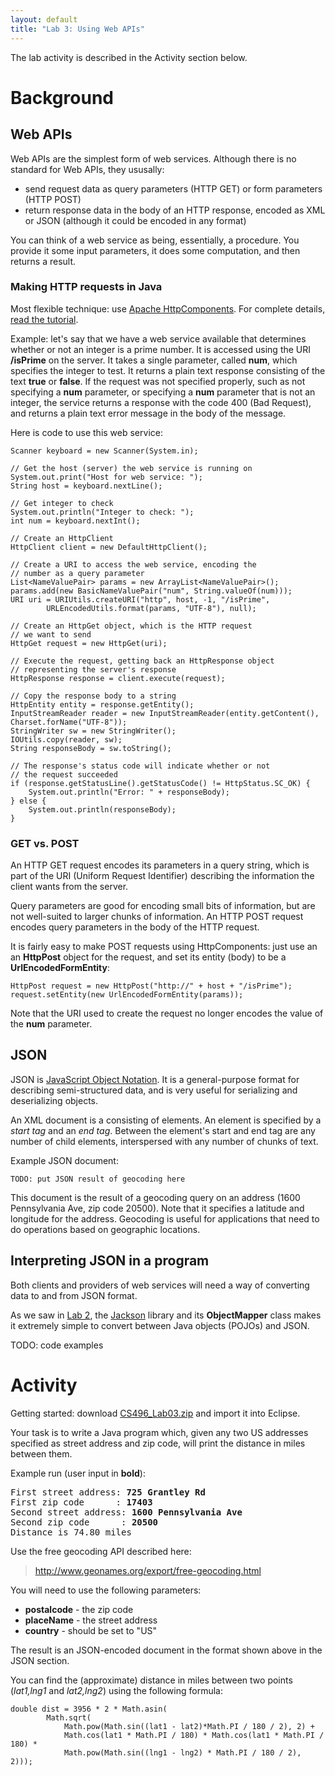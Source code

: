 ```yaml
---
layout: default
title: "Lab 3: Using Web APIs"
---
```


The lab activity is described in the Activity section below.

Background
==========

Web APIs
--------

Web APIs are the simplest form of web services. Although there is no standard for Web APIs, they ususally:

-   send request data as query parameters (HTTP GET) or form parameters (HTTP POST)
-   return response data in the body of an HTTP response, encoded as XML or JSON (although it could be encoded in any format)

You can think of a web service as being, essentially, a procedure. You provide it some input parameters, it does some computation, and then returns a result.

### Making HTTP requests in Java

Most flexible technique: use [Apache HttpComponents](http://hc.apache.org/). For complete details, [read the tutorial](http://hc.apache.org/httpcomponents-client-ga/tutorial/html/).

Example: let's say that we have a web service available that determines whether or not an integer is a prime number. It is accessed using the URI **/isPrime** on the server. It takes a single parameter, called **num**, which specifies the integer to test. It returns a plain text response consisting of the text **true** or **false**. If the request was not specified properly, such as not specifying a **num** parameter, or specifying a **num** parameter that is not an integer, the service returns a response with the code 400 (Bad Request), and returns a plain text error message in the body of the message.

Here is code to use this web service:

	Scanner keyboard = new Scanner(System.in);
	
	// Get the host (server) the web service is running on
	System.out.print("Host for web service: ");
	String host = keyboard.nextLine();
	
	// Get integer to check
	System.out.println("Integer to check: ");
	int num = keyboard.nextInt();
	
	// Create an HttpClient
	HttpClient client = new DefaultHttpClient();
	
	// Create a URI to access the web service, encoding the
	// number as a query parameter
	List<NameValuePair> params = new ArrayList<NameValuePair>();
	params.add(new BasicNameValuePair("num", String.valueOf(num)));
	URI uri = URIUtils.createURI("http", host, -1, "/isPrime", 
		    URLEncodedUtils.format(params, "UTF-8"), null);

	// Create an HttpGet object, which is the HTTP request
	// we want to send
	HttpGet request = new HttpGet(uri);

	// Execute the request, getting back an HttpResponse object
	// representing the server's response
	HttpResponse response = client.execute(request);

	// Copy the response body to a string
	HttpEntity entity = response.getEntity();
	InputStreamReader reader = new InputStreamReader(entity.getContent(), Charset.forName("UTF-8"));
	StringWriter sw = new StringWriter();
	IOUtils.copy(reader, sw);
	String responseBody = sw.toString();
	
	// The response's status code will indicate whether or not
	// the request succeeded
	if (response.getStatusLine().getStatusCode() != HttpStatus.SC_OK) {
		System.out.println("Error: " + responseBody);
	} else {
		System.out.println(responseBody);
	}

### GET vs. POST

An HTTP GET request encodes its parameters in a query string, which is part of the URI (Uniform Request Identifier) describing the information the client wants from the server.

Query parameters are good for encoding small bits of information, but are not well-suited to larger chunks of information. An HTTP POST request encodes query parameters in the body of the HTTP request.

It is fairly easy to make POST requests using HttpComponents: just use an an **HttpPost** object for the request, and set its entity (body) to be a **UrlEncodedFormEntity**:

    HttpPost request = new HttpPost("http://" + host + "/isPrime");
    request.setEntity(new UrlEncodedFormEntity(params));

Note that the URI used to create the request no longer encodes the value of the **num** parameter.

JSON
----

JSON is [JavaScript Object Notation](http://en.wikipedia.org/wiki/Json).  It is a general-purpose format for describing semi-structured data, and is very useful for serializing and deserializing objects.

An XML document is a consisting of elements. An element is specified by a *start tag* and an *end tag*. Between the element's start and end tag are any number of child elements, interspersed with any number of chunks of text.

Example JSON document:

    TODO: put JSON result of geocoding here

This document is the result of a geocoding query on an address (1600 Pennsylvania Ave, zip code 20500). Note that it specifies a latitude and longitude for the address. Geocoding is useful for applications that need to do operations based on geographic locations.

Interpreting JSON in a program
------------------------------

Both clients and providers of web services will need a way of converting data to and from JSON format.

As we saw in [Lab 2](lab02.html), the [Jackson](https://github.com/FasterXML/jackson) library and its **ObjectMapper** class makes it extremely simple to convert between Java objects (POJOs) and JSON.

TODO: code examples

Activity
========

Getting started: download [CS496\_Lab03.zip](CS496_Lab03.zip) and import it into Eclipse.

Your task is to write a Java program which, given any two US addresses specified as street address and zip code, will print the distance in miles between them.

Example run (user input in **bold**):

<pre>
First street address: <b>725 Grantley Rd</b>
First zip code      : <b>17403</b>
Second street address: <b>1600 Pennsylvania Ave</b>
Second zip code      : <b>20500</b>
Distance is 74.80 miles
</pre>

Use the free geocoding API described here:

> <http://www.geonames.org/export/free-geocoding.html>

You will need to use the following parameters:

-   **postalcode** - the zip code
-   **placeName** - the street address
-   **country** - should be set to "US"

The result is an JSON-encoded document in the format shown above in the JSON section.

You can find the (approximate) distance in miles between two points (*lat1,lng1* and *lat2,lng2*) using the following formula:

    double dist = 3956 * 2 * Math.asin(
            Math.sqrt(
                Math.pow(Math.sin((lat1 - lat2)*Math.PI / 180 / 2), 2) +
                Math.cos(lat1 * Math.PI / 180) * Math.cos(lat1 * Math.PI / 180) *
                Math.pow(Math.sin((lng1 - lng2) * Math.PI / 180 / 2), 2)));
